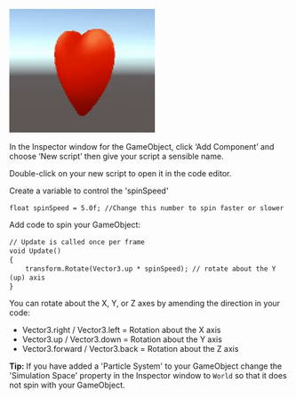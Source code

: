 ![The Game view showing a hear GameObject spinning about it's Y axis.](images/spinning-heart.gif)

In the Inspector window for the GameObject, click ‘Add Component’ and choose ‘New script’ then give your script a sensible name.

Double-click on your new script to open it in the code editor.

Create a variable to control the 'spinSpeed' 

```
float spinSpeed = 5.0f; //Change this number to spin faster or slower
```

Add code to spin your GameObject:

```
// Update is called once per frame
void Update()
{
    transform.Rotate(Vector3.up * spinSpeed); // rotate about the Y (up) axis
}
```

You can rotate about the X, Y, or Z axes by amending the direction in your code:
+ Vector3.right / Vector3.left = Rotation about the X axis
+ Vector3.up / Vector3.down = Rotation about the Y axis
+ Vector3.forward / Vector3.back = Rotation about the Z axis

**Tip:** If you have added a 'Particle System' to your GameObject change the 'Simulation Space' property in the Inspector window to `World` so that it does not spin with your GameObject.
